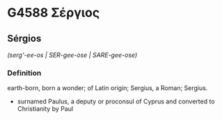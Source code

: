 # G4588 Σέργιος

## Sérgios

_(serg'-ee-os | SER-gee-ose | SARE-gee-ose)_

### Definition

earth-born, born a wonder; of Latin origin; Sergius, a Roman; Sergius.

- surnamed Paulus, a deputy or proconsul of Cyprus and converted to Christianity by Paul

